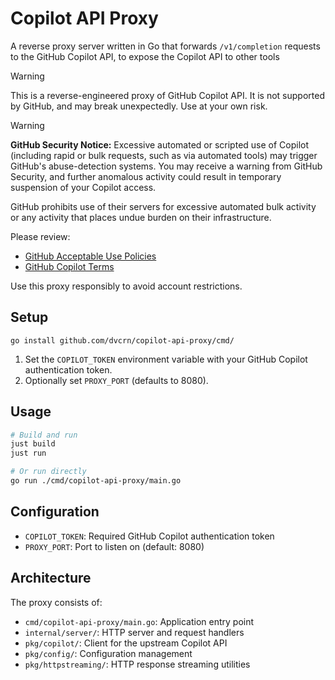 # Copilot API Proxy

A reverse proxy server written in Go that forwards `/v1/completion` requests to the GitHub Copilot API, to expose the Copilot API to other tools

> [!WARNING]
> This is a reverse-engineered proxy of GitHub Copilot API. It is not supported by GitHub, and may break unexpectedly. Use at your own risk.

> [!WARNING]
> **GitHub Security Notice:**
> Excessive automated or scripted use of Copilot (including rapid or bulk requests, such as via automated tools) may trigger GitHub's abuse-detection systems.
> You may receive a warning from GitHub Security, and further anomalous activity could result in temporary suspension of your Copilot access.
>
> GitHub prohibits use of their servers for excessive automated bulk activity or any activity that places undue burden on their infrastructure.
>
> Please review:
>
> - [GitHub Acceptable Use Policies](https://docs.github.com/site-policy/acceptable-use-policies/github-acceptable-use-policies#4-spam-and-inauthentic-activity-on-github)
> - [GitHub Copilot Terms](https://docs.github.com/site-policy/github-terms/github-terms-for-additional-products-and-features#github-copilot)
>
> Use this proxy responsibly to avoid account restrictions.

## Setup

```
go install github.com/dvcrn/copilot-api-proxy/cmd/
```

1. Set the `COPILOT_TOKEN` environment variable with your GitHub Copilot authentication token.
2. Optionally set `PROXY_PORT` (defaults to 8080).

## Usage

```bash
# Build and run
just build
just run

# Or run directly
go run ./cmd/copilot-api-proxy/main.go
```

## Configuration

- `COPILOT_TOKEN`: Required GitHub Copilot authentication token
- `PROXY_PORT`: Port to listen on (default: 8080)

## Architecture

The proxy consists of:
- `cmd/copilot-api-proxy/main.go`: Application entry point
- `internal/server/`: HTTP server and request handlers
- `pkg/copilot/`: Client for the upstream Copilot API
- `pkg/config/`: Configuration management
- `pkg/httpstreaming/`: HTTP response streaming utilities
